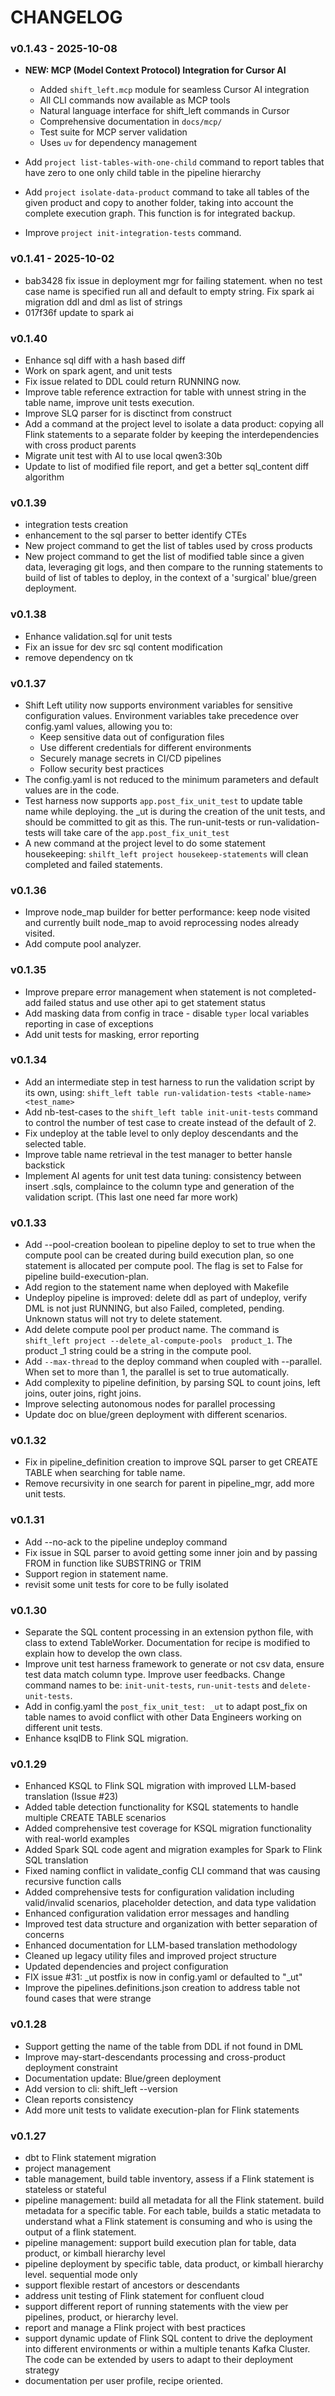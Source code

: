 # CHANGELOG

<!-- version list -->
### v0.1.43 - 2025-10-08
- **NEW: MCP (Model Context Protocol) Integration for Cursor AI**
  - Added `shift_left.mcp` module for seamless Cursor AI integration
  - All CLI commands now available as MCP tools
  - Natural language interface for shift_left commands in Cursor
  - Comprehensive documentation in `docs/mcp/`
  - Test suite for MCP server validation
  - Uses `uv` for dependency management

- Add `project list-tables-with-one-child` command to report tables that have zero to one only child table in the pipeline hierarchy
- Add `project isolate-data-product` command to take all tables of the given product and copy to another folder, taking into account the complete execution graph. This function is for integrated backup.
- Improve `project init-integration-tests` command. 

### v0.1.41 - 2025-10-02
- bab3428 fix issue in deployment mgr for failing statement. when no test case name is specified run all and default to empty string. Fix spark ai migration ddl and dml as list of strings
- 017f36f update to spark ai

### v0.1.40
- Enhance sql diff with a hash based diff
- Work on spark agent, and unit tests
- Fix issue related to DDL could return RUNNING now. 
- Improve table reference extraction for table with unnest string in the table name, improve unit tests execution. 
- Improve SLQ parser for is disctinct from construct
- Add a command at the project level to isolate a data product: copying all Flink statements to a separate folder by keeping the interdependencies with cross product parents
- Migrate unit test with AI to use local qwen3:30b
- Update to list of modified file report, and get a better sql_content diff algorithm

### v0.1.39
- integration tests creation
- enhancement to the sql parser to better identify CTEs
- New project command to get the list of tables used by cross products
- New project command to get the list of modified table since a given data, leveraging git logs, and then compare to the running statements to build of list of tables to deploy, in the context of a 'surgical' blue/green deployment.

### v0.1.38
- Enhance validation.sql for unit tests
- Fix an issue for dev src sql content modification
- remove dependency on tk

### v0.1.37
* Shift Left utility now supports environment variables for sensitive configuration values. Environment variables take precedence over config.yaml values, allowing you to:
    - Keep sensitive data out of configuration files
    - Use different credentials for different environments
    - Securely manage secrets in CI/CD pipelines
    - Follow security best practices
* The config.yaml is not reduced to the minimum parameters and default values are in the code.
* Test harness now supports `app.post_fix_unit_test` to update table name while deploying. the _ut is during the creation of the unit tests, and should be committed to git as this. The run-unit-tests or run-validation-tests will take care of the `app.post_fix_unit_test`
* A new command at the project level to do some statement housekeeping: `shilft_left project housekeep-statements` will clean completed and failed statements.

### v0.1.36
* Improve node_map builder for better performance: keep node visited and currently built node_map to avoid reprocessing nodes already visited.
* Add compute pool analyzer.

### v0.1.35
* Improve prepare error management when statement is not completed- add failed status and use other api to get statement status
* Add masking data from config in trace - disable `typer` local variables reporting in case of exceptions
* Add unit tests for masking, error reporting

### v0.1.34
* Add an intermediate step in test harness to run the validation script by its own, using: `shift_left table run-validation-tests <table-name> <test_name>`
* Add nb-test-cases to the `shift_left table init-unit-tests` command to control the number of test case to create instead of the default of 2.
* Fix undeploy at the table level to only deploy descendants and the selected table.
* Improve table name retrieval in the test manager to better hansle backstick
* Implement AI agents for unit test data tuning: consistency between insert .sqls, complaince to the column type and generation of the validation script. (This last one need far more work)


### v0.1.33
* Add --pool-creation boolean to pipeline deploy to set to true when the compute pool can be created during build execution plan, so one statement is allocated per compute pool. The flag is set to False for pipeline build-execution-plan.
* Add region to the statement name when deployed with Makefile
* Undeploy pipeline is improved: delete ddl as part of undeploy, verify DML is not just RUNNING, but also Failed, completed, pending. Unknown status will not try to delete statement.
* Add delete compute pool per product name. The command is `shift_left project --delete_al-compute-pools  product_1`. The product _1 string could be a string in the compute pool.
* Add `--max-thread` to the deploy command when coupled with --parallel. When set to more than 1, the parallel is set to true automatically.
* Add complexity to pipeline definition, by parsing SQL to count joins, left joins, outer joins, right joins.
* Improve selecting autonomous nodes for parallel processing
* Update doc on blue/green deployment with different scenarios.


### v0.1.32
* Fix in pipeline_definition creation to improve SQL parser to get CREATE TABLE when searching for table name.
* Remove recursivity in one search for parent in pipeline_mgr, add more unit tests.

### v0.1.31
* Add --no-ack to the pipeline undeploy command
* Fix issue in SQL parser to avoid getting some inner join and by passing FROM in function like SUBSTRING or TRIM
* Support region in statement name.
* revisit some unit tests for core to be fully isolated

### v0.1.30
* Separate the SQL content processing in an extension python file, with class to extend TableWorker. Documentation for recipe is modified to explain how to develop the own class.
* Improve unit test harness framework to generate or not csv data, ensure test data match column type. Improve user feedbacks. Change command names to be: `init-unit-tests`, `run-unit-tests` and `delete-unit-tests`. 
* Add in config.yaml the `post_fix_unit_test: _ut` to adapt post_fix on table names to avoid conflict with other Data Engineers working on different unit tests.
* Enhance ksqlDB to Flink SQL migration.

### v0.1.29
* Enhanced KSQL to Flink SQL migration with improved LLM-based translation (Issue #23)
* Added table detection functionality for KSQL statements to handle multiple CREATE TABLE scenarios
* Added comprehensive test coverage for KSQL migration functionality with real-world examples
* Added Spark SQL code agent and migration examples for Spark to Flink SQL translation
* Fixed naming conflict in validate_config CLI command that was causing recursive function calls
* Added comprehensive tests for configuration validation including valid/invalid scenarios, placeholder detection, and data type validation
* Enhanced configuration validation error messages and handling
* Improved test data structure and organization with better separation of concerns
* Enhanced documentation for LLM-based translation methodology
* Cleaned up legacy utility files and improved project structure
* Updated dependencies and project configuration
* FIX issue #31: _ut postfix is now in config.yaml or defaulted to "_ut"
* Improve the pipelines.definitions.json creation to address table not found cases that were strange


### v0.1.28
* Support getting the name of the table from DDL if not found in DML
* Improve may-start-descendants processing and cross-product deployment constraint
* Documentation update: Blue/green deployment
* Add version to cli: shift_left --version
* Clean reports consistency
* Add more unit tests to validate execution-plan for Flink statements

### v0.1.27
* dbt to Flink statement migration
* project management
* table management, build table inventory, assess if a Flink statement is stateless or stateful
* pipeline management: build all metadata for all the Flink statement. build metadata for a specific table. For each table, builds a static metadata to understand what a Flink statement is consuming and who is using the output of a flink statement.
* pipeline management: support build execution plan for table, data product, or kimball hierarchy level
* pipeline deployment by specific table, data product, or kimball hierarchy level. sequential mode only
* support flexible restart of ancestors or descendants
* address unit testing of Flink statement for confluent cloud
* support different report of running statements with the view per pipelines, product, or hierarchy level.
* report and manage a Flink project with best practices
* support dynamic update of Flink SQL content to drive the deployment into different environments or within a multiple tenants Kafka Cluster. The code can be extended by users to adapt to their deployment strategy
* documentation per user profile, recipe oriented.

